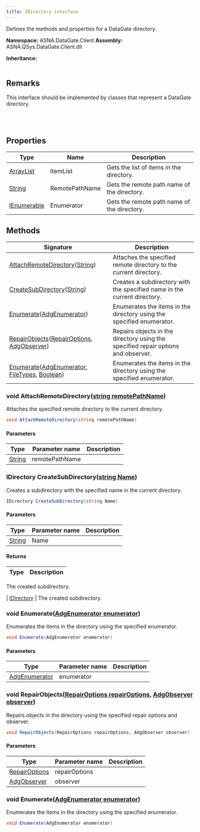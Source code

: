 ```yaml
---
title: IDirectory interface
---
```


Defines the methods and properties for a DataGate directory.

**Namespace:** ASNA.DataGate.Client
**Assembly:** ASNA.QSys.DataGate.Client.dll

**Inheritance:** 
<br>
<br>

## Remarks
This interface should be implemented by classes that represent a DataGate directory.

<br>
<br>

## Properties

| Type | Name | Description
| --- | --- | --- 
| [ArrayList](https://learn.microsoft.com/en-us/dotnet/api/system.collections.arraylist?view=net-8.0) | ItemList | Gets the list of items in the directory. |
| [String](https://learn.microsoft.com/en-us/dotnet/api/system.string?view=net-8.0) | RemotePathName | Gets the remote path name of the directory. |
| [IEnumerable](https://learn.microsoft.com/en-us/dotnet/api/system.collections.generic.ienumerable-1?view=net-8.0) | Enumerator | Gets the remote path name of the directory. |

## Methods

| Signature | Description |
| --- | --- |
| [AttachRemoteDirectory](#attachremotedirectory-string-)([String](https://docs.microsoft.com/en-us/dotnet/api/system.string)) | Attaches the specified remote directory to the current directory.
| [CreateSubDirectory](#createsubdirectory-string-)([String](https://docs.microsoft.com/en-us/dotnet/api/system.string)) | Creates a subdirectory with the specified name in the current directory.
| [Enumerate](#enumerate-adgenumerator-)([AdgEnumerator](/reference/data-gate-client/adg-enumerator.html)) | Enumerates the items in the directory using the specified enumerator.
| [RepairObjects](#repairobjects-repairoptions-adgobserver-)([RepairOptions](https://learn.microsoft.com/en-us/dotnet/api/), [AdgObserver](/reference/data-gate-client/adg-observer.html)) | Repairs objects in the directory using the specified repair options and observer.
| [Enumerate](#enumerate-adgenumerator-filetypes-boolean-)([AdgEnumerator](/reference/data-gate-client/adg-enumerator.html), [FileTypes](https://learn.microsoft.com/en-us/dotnet/api/), [Boolean](https://docs.microsoft.com/en-us/dotnet/api/system.boolean)) | Enumerates the items in the directory using the specified enumerator.

### void AttachRemoteDirectory([string remotePathName](https://learn.microsoft.com/en-us/dotnet/api/system.string?view=net-8.0))

Attaches the specified remote directory to the current directory.

```cs
void AttachRemoteDirectory(string remotePathName)
```

#### Parameters
| Type | Parameter name | Description
| --- | --- | ---
| [String](https://docs.microsoft.com/en-us/dotnet/api/system.string) | remotePathName | 

### IDirectory CreateSubDirectory([string Name](https://learn.microsoft.com/en-us/dotnet/api/system.string?view=net-8.0))

Creates a subdirectory with the specified name in the current directory.

```cs
IDirectory CreateSubDirectory(string Name)
```

#### Parameters
| Type | Parameter name | Description
| --- | --- | ---
| [String](https://docs.microsoft.com/en-us/dotnet/api/system.string) | Name | 

#### Returns
| Type | Description
| --- | ---
The created subdirectory.

| [IDirectory](/reference/data-gate-client/i-directory.html) | The created subdirectory.

### void Enumerate([AdgEnumerator enumerator](/reference/data-gate-client/adg-enumerator.html))

Enumerates the items in the directory using the specified enumerator.

```cs
void Enumerate(AdgEnumerator enumerator)
```

#### Parameters
| Type | Parameter name | Description
| --- | --- | ---
| [AdgEnumerator](/reference/data-gate-client/adg-enumerator.html) | enumerator | 

### void RepairObjects([RepairOptions repairOptions](https://learn.microsoft.com/en-us/dotnet/api/), [AdgObserver observer](/reference/data-gate-client/adg-observer.html))

Repairs objects in the directory using the specified repair options and observer.

```cs
void RepairObjects(RepairOptions repairOptions, AdgObserver observer)
```

#### Parameters
| Type | Parameter name | Description
| --- | --- | ---
| [RepairOptions](https://learn.microsoft.com/en-us/dotnet/api/) | repairOptions | 
| [AdgObserver](/reference/data-gate-client/adg-observer.html) | observer | 

### void Enumerate([AdgEnumerator enumerator](/reference/data-gate-client/adg-enumerator.html))

Enumerates the items in the directory using the specified enumerator.

```cs
void Enumerate(AdgEnumerator enumerator)
```
